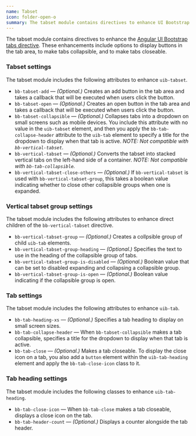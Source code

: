 ```yaml
---
name: Tabset
icon: folder-open-o
summary: The tabset module contains directives to enhance UI Bootstrap tabs.
---
```


The tabset module contains directives to enhance the [Angular UI Bootstrap tabs directive](https://angular-ui.github.io/bootstrap/#/tabs). These enhancements include options to display buttons in the tab area, to make tabs collapsible, and to make tabs closeable.

### Tabset settings ###
The tabset module includes the following attributes to enhance `uib-tabset`.

- `bb-tabset-add` &mdash; *(Optional.)* Creates an add button in the tab area and takes a callback that will be executed when users click the button.
- `bb-tabset-open` &mdash; *(Optional.)* Creates an open button in the tab area and takes a callback that will be executed when users click the button.
- `bb-tabset-collapsible` &mdash; *(Optional.)* Collapses tabs into a dropdown on small screens such as mobile devices. You include this attribute with no value in the `uib-tabset` element, and then you apply the `bb-tab-collapse-header` attribute to the `uib-tab` element to specify a title for the dropdown to display when that tab is active. *NOTE: Not compatible with `bb-vertical-tabset`.*
- `bb-vertical-tabset` &mdash; *(Optional.)* Converts the tabset into stacked vertical tabs on the left-hand side of a container. *NOTE: Not compatible with `bb-tab-collapsible`.*
- `bb-vertical-tabset-close-others` &mdash; *(Optional.)* If `bb-vertical-tabset` is used with `bb-vertical-tabset-group`, this takes a boolean value indicating whether to close other collapsible groups when one is expanded.

### Vertical tabset group settings ###
The tabset module includes the following attributes to enhance direct children of the `bb-vertical-tabset` directive.

- `bb-vertical-tabset-group` &mdash; *(Optional.)* Creates a collpsible group of child `uib-tab` elements.
- `bb-vertical-tabset-group-heading` &mdash; *(Optional.)* Specifies the text to use in the heading of the collapsible group of tabs.
- `bb-vertical-tabset-group-is-disabled` &mdash; *(Optional.)* Boolean value that can be set to disabled expanding and collapsing a collapsible group.
- `bb-vertical-tabset-group-is-open` &mdash; *(Optional.)* Boolean value indicating if the collapsible group is open.

### Tab settings ###
The tabset module includes the following attributes to enhance `uib-tab`.

- `bb-tab-heading-xs` &mdash; *(Optional.)* Specifies a tab heading to display on small screen sizes.
- `bb-tab-collapse-header` &mdash; When `bb-tabset-collapsible` makes a tab collapsible, specifies a title for the dropdown to display when that tab is active.
- `bb-tab-close` &mdash; *(Optional.)* Makes a tab closeable. To display the close icon on a tab, you also add a `button` element within the `uib-tab-heading` element and apply the `bb-tab-close-icon` class to it.

### Tab heading settings ###
The tabset module includes the following classes to enhance `uib-tab-heading`.

- `bb-tab-close-icon` &mdash; When `bb-tab-close` makes a tab closeable, displays a close icon on the tab.
- `bb-tab-header-count` &mdash; *(Optional.)* Displays a counter alongside the tab header.


<!--

### Tabset settings ###

The `bb-tabset-add` attribute creates an add button in the tab area and takes a callback that will be executed when users click the button.

The `bb-tabset-open` attribute creates an open button in the tab area and takes a callback that will be executed when users click the button.

### Collapsing tabs ###

To make tabs collapse into a dropdown on small screens such as mobile devices, use the `bb-tabset-collapsible` attribute on a ui-bootstrap `tabset`.
You must then use the `bb-tab-collapse-header` attribute on your ui-bootstrap `tab` to specify a title for the dropdown that will display when a tab is active.

### Tab settings ###

The `bb-tab-heading-xs` attribute specifies a heading that will appear for a tab on small screen sizes.

### Tab close icon ###

To add a close icon to a tab, add the `bb-tab-close` class to the ui-bootstrap `tab` element, and add an `i` element with the `bb-tab-close-icon` class inside of the ui-bootstrap `tab-heading` directive.

### Tab header count ###

To display a counter alongside the tab header, you can use the `bb-tab-header-count` class.

-->
